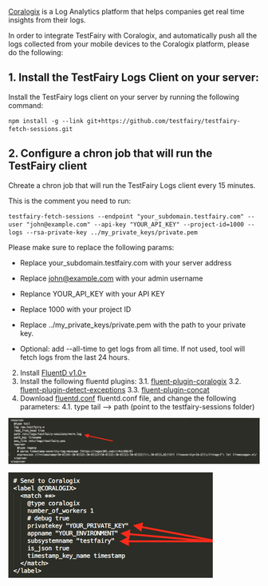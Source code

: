 [Coralogix](https://coralogix.com/) is a Log Analytics platform that helps companies get real time insights from their logs.

In order to integrate TestFairy with Coralogix, and automatically push all the logs collected from 
your mobile devices to the Coralogix platform, please do the following:

## 1. Install the TestFairy Logs Client on your server: 

Install the TestFairy logs client on your server by running the following command:
```
npm install -g --link git+https://github.com/testfairy/testfairy-fetch-sessions.git
```

## 2. Configure a chron job that will run the TestFairy client 

Chreate a chron job that will run the TestFairy Logs client every 15 minutes.

This is the comment you need to run:

```
testfairy-fetch-sessions --endpoint "your_subdomain.testfairy.com" --user "john@example.com" --api-key "YOUR_API_KEY" --project-id=1000 --logs --rsa-private-key ../my_private_keys/private.pem
```

Please make sure to replace the following params:

* Replace your_subdomain.testfairy.com with your server address

* Replace john@example.com with your admin username

* Replance YOUR_API_KEY with your API KEY

* Replace 1000 with your project ID

* Replace ../my_private_keys/private.pem with the path to your private key.

* Optional: add --all-time to get logs from all time. If not used, tool will fetch logs from the last 24 hours.


2. Install [FluentD v1.0+](https://docs.fluentd.org/installation)
3. Install the following fluentd plugins:
3.1. [fluent-plugin-coralogix](https://github.com/coralogix/fluentd-coralogix-image)
3.2. [fluent-plugin-detect-exceptions](https://github.com/GoogleCloudPlatform/fluent-plugin-detect-exceptions)
3.3. [fluent-plugin-concat](https://github.com/fluent-plugins-nursery/fluent-plugin-concat)
4. Download [fluentd.conf](/img/coralogix/fluentd.conf) fluentd.conf file, and change the following parameters:
4.1. <source> type tail --> path (point to the testfairy-sessions folder)


![coralogix](/img/coralogix/image.png)

![coralogix](/img/coralogix/image2.png)
